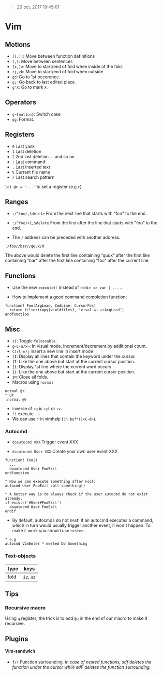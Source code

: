 > 29 oct. 2017 19:45:01

# Vim

## Motions

- `[[,]]`: Move between function definitions
- `(,)`: Move between sentences
- `[z,]z`: Move to start/end of fold when inside of the fold.
- `zj,zk`: Move to start/end of fold when outside
- `gd`: Go to 1st occurence.
- `g;`: Go back to last edited place.
- `g'X`: Go to mark `X`.

## Operators

- `g~{motion}`: Switch case
- `qg`: Format.

## Registers

- `0` Last yank
- `1` Last deletion
- `2` 2nd last deletion ... and so on
- `:` Last command
- `.` Last inserted text
- `%` Current file name
- `/` Last search pattern

`let @r = '...'` to set a register (e.g `r`)

## Ranges

- `:/^foo/,$delete` From the next line that starts with "foo" to the end.
- `:/^foo/+1,$delete` From the line after the line that starts with "foo" to the end.

- The `/` address can be preceded with another address.
```viml
:/foo//bar//quux/d
```
The above would delete the first line containing "quux" after the first line containing "bar" after the first line containing "foo" after the current line.

## Functions

- Use the new `execute()` instead of `redir => var | ....`.

- How to implement a good command completion function:
```viml
function! Foo(ArgLead, CmdLine, CursorPos)
  return filter(copy(v:oldfiles), 'v:val =~ a:ArgLead')
endfunction
```

## Misc

- `zi`: Toggle `foldenable`.
- `g<C-a/x>`: In visual mode, increment/decrement by additional count.
- `Ctrl-m/j` insert a new line in insert mode
- `[I`: Display all lines that contain the keyword under the cursor.
- `]I`: Like the one above but start at the current cursor position.
- `[i`: Display 1st line where the current word occurs
- `]i`: Like the one above but start at the current cursor position.
- `zM`: Close all folds.
- Macros using `normal`
```vim
normal @r
" Or
:normal @r
```
- Inverse of `:g` is `:g!` or `:v`.
- `!!` execute `.!`.
- We can use `*` in vimhelp (`:h buf*()<C-d>`).

### Autocmd

- `doautocmd XXX` Trigger event XXX

- `doautocmd User XXX` Create your own user event XXX
```viml
function! Foo()
  ...
  doautocmd User FooExit
endfunction

" Now we can execute something after Foo()
autocmd User FooExit call something()

" A better way is to always check if the user autocmd do not exist already.
if exists('#User#FooExit')
  doautocmd User FooExit
endif
```

- By default, autocmds do not nest! If an autocmd executes a command, which in turn would usually trigger another event, it won't happen.
To make it work you should use `nested`:
```viml
" e.g
autocmd VimEnter * nested Do Something
```

### Text-objects

| type      | keys         |
| --------- | ------------ |
| fold      | `iz`, `az`   |

## Tips

### Recursive macro

Using `q` register, the trick is to add `@q` in the end of our macro to make it recursive.

## Plugins

#### Vim-sandwich

- `f/F` Function surrounding.
  *In case of nested functions, sdf deletes the function under the cursor while sdF deletes the function surrounding.*

